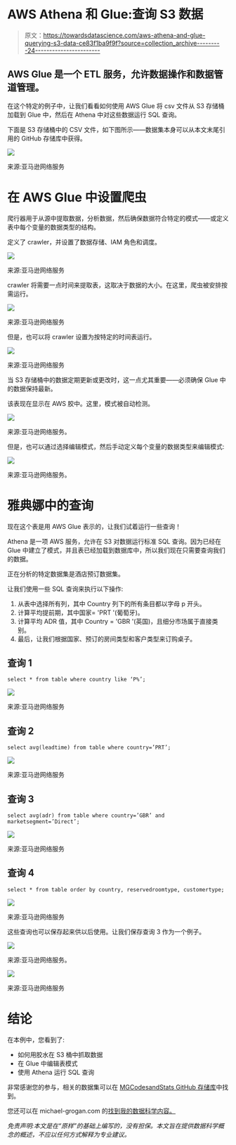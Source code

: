 # AWS Athena 和 Glue:查询 S3 数据

> 原文：<https://towardsdatascience.com/aws-athena-and-glue-querying-s3-data-ce83f1ba9f9f?source=collection_archive---------24----------------------->

## AWS Glue 是一个 ETL 服务，允许数据操作和数据管道管理。

在这个特定的例子中，让我们看看如何使用 AWS Glue 将 csv 文件从 S3 存储桶加载到 Glue 中，然后在 Athena 中对这些数据运行 SQL 查询。

下面是 S3 存储桶中的 CSV 文件，如下图所示——数据集本身可以从本文末尾引用的 GitHub 存储库中获得。

![](img/8f6e4f69c05436cf86f03de2ba868d24.png)

来源:亚马逊网络服务

# 在 AWS Glue 中设置爬虫

爬行器用于从源中提取数据，分析数据，然后确保数据符合特定的模式——或定义表中每个变量的数据类型的结构。

定义了 crawler，并设置了数据存储、IAM 角色和调度。

![](img/d6eb97c2daaec485554f48a5b8be02b2.png)

来源:亚马逊网络服务

crawler 将需要一点时间来提取表，这取决于数据的大小。在这里，爬虫被安排按需运行。

![](img/2a97ac4a957ac02c2794b9abd144a159.png)

来源:亚马逊网络服务

但是，也可以将 crawler 设置为按特定的时间表运行。

![](img/d17cf3aacd589a3dc783c364a88b0f1b.png)

来源:亚马逊网络服务

当 S3 存储桶中的数据定期更新或更改时，这一点尤其重要——必须确保 Glue 中的数据保持最新。

该表现在显示在 AWS 胶中。这里，模式被自动检测。

![](img/62ceabe2cae0227e56258ce7b7d6218f.png)

来源:亚马逊网络服务。

但是，也可以通过选择编辑模式，然后手动定义每个变量的数据类型来编辑模式:

![](img/fcf431b0e56109de56977dfa39ca1a0f.png)

来源:亚马逊网络服务。

# 雅典娜中的查询

现在这个表是用 AWS Glue 表示的，让我们试着运行一些查询！

Athena 是一项 AWS 服务，允许在 S3 对数据运行标准 SQL 查询。因为已经在 Glue 中建立了模式，并且表已经加载到数据库中，所以我们现在只需要查询我们的数据。

正在分析的特定数据集是酒店预订数据集。

让我们使用一些 SQL 查询来执行以下操作:

1.  从表中选择所有列，其中 Country 列下的所有条目都以字母 p 开头。
2.  计算平均提前期，其中国家= 'PRT '(葡萄牙)。
3.  计算平均 ADR 值，其中 Country = 'GBR '(英国)，且细分市场属于直接类别。
4.  最后，让我们根据国家、预订的房间类型和客户类型来订购桌子。

## 查询 1

`select * from table where country like ‘P%’;`

![](img/c96413cd59c0cac7a97ff11d7a5cb1f2.png)

来源:亚马逊网络服务

## 查询 2

`select avg(leadtime) from table where country=’PRT’;`

![](img/cc2b8846acf10be78fad2038dc0b7b0b.png)

来源:亚马逊网络服务

## 查询 3

`select avg(adr) from table where country=’GBR’ and marketsegment=’Direct’;`

![](img/c17a2cc7c4fd822248fa2beeb592ed56.png)

来源:亚马逊网络服务

## 查询 4

`select * from table order by country, reservedroomtype, customertype;`

![](img/00376718ce3d5ffe9f74ed930db6d2bc.png)

来源:亚马逊网络服务

这些查询也可以保存起来供以后使用。让我们保存查询 3 作为一个例子。

![](img/fb8cb2fc389932d6ff9b54bd1bf5c361.png)

来源:亚马逊网络服务。

![](img/fc46476c3e10bca9d0b89ede3269e7d9.png)

来源:亚马逊网络服务

# 结论

在本例中，您看到了:

*   如何用胶水在 S3 桶中抓取数据
*   在 Glue 中编辑表模式
*   使用 Athena 运行 SQL 查询

非常感谢您的参与，相关的数据集可以在 [MGCodesandStats GitHub 存储库](https://github.com/MGCodesandStats/aws-glue-athena-hotels)中找到。

您还可以在 michael-grogan.com 的[找到我的数据科学内容。](https://www.michael-grogan.com/)

*免责声明:本文是在“原样”的基础上编写的，没有担保。本文旨在提供数据科学概念的概述，不应以任何方式解释为专业建议。*